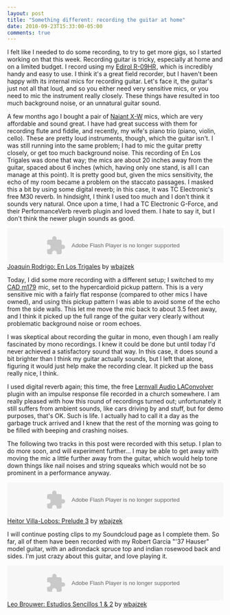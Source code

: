 ```yaml
---
layout: post
title: "Something different: recording the guitar at home"
date: 2010-09-23T15:33:00-05:00
comments: true
---
```


I felt like I needed to do some recording, to try to get more gigs, so I started working on that this week. Recording guitar is tricky, especially at home and on a limited budget. I record using my <a href="http://www.amazon.com/Roland-Edirol-R-09HR-High-Resolution-Recorder/dp/B002UI2W8S?ie=UTF8&amp;tag=willisguitabl-20&amp;link_code=btl&amp;camp=213689&amp;creative=392969" target="_blank">Edirol R-09HR</a><img alt="" border="0" height="1" src="http://www.assoc-amazon.com/e/ir?t=willisguitabl-20&amp;l=btl&amp;camp=213689&amp;creative=392969&amp;o=1&amp;a=B002UI2W8S" style="border: medium none ! important; margin: 0px ! important; padding: 0px ! important;" width="1" />, which is incredibly handy and easy to use. I think it's a great field recorder, but I haven't been happy with its internal mics for recording guitar. Let's face it, the guitar's just not all that loud, and so you either need very sensitive mics, or you need to mic the instrument really closely. These things have resulted in too much background noise, or an unnatural guitar sound.

A few months ago I bought a pair of <a href="http://www.naiant.com/xwspecification.html">Naiant X-W</a> mics, which are very affordable and sound great. I have had great success with them for recording flute and fiddle, and recently, my wife's piano trio (piano, violin, cello). These are pretty loud instruments, though, which the guitar isn't. I was still running into the same problem; I had to mic the guitar pretty closely, or get too much background noise. This recording of En Los Trigales was done that way; the mics are about 20 inches away from the guitar, spaced about 6 inches (which, having only one stand, is all I can manage at this point). It is pretty good but, given the mics sensitivity, the echo of my room became a problem on the staccato passages. I masked this a bit by using some digital reverb; in this case, it was TC Electronic's free M30 reverb. In hindsight, I think I used too much and I don't think it sounds very natural. Once upon a time, I had a TC Electronic G-Force, and their PerformanceVerb reverb plugin and loved them. I hate to say it, but I don't think the newer plugin sounds as good.

<object height="81" width="100%"> <param name="movie" value="http://player.soundcloud.com/player.swf?url=http%3A%2F%2Fapi.soundcloud.com%2Ftracks%2F5501268%3Fsecret_token%3Ds-j6uSa&secret_url=false"></param><param name="allowscriptaccess" value="always"></param><embed allowscriptaccess="always" height="81" src="http://player.soundcloud.com/player.swf?url=http%3A%2F%2Fapi.soundcloud.com%2Ftracks%2F5501268%3Fsecret_token%3Ds-j6uSa&secret_url=false" type="application/x-shockwave-flash" width="100%"></embed> </object>  <a href="http://soundcloud.com/wbajzek/en-los-trigales-9-22-10">Joaquin Rodrigo: En Los Trigales</a> by <a href="http://soundcloud.com/wbajzek">wbajzek</a> 

Today, I did some more recording with a different setup; I switched to my <a href="http://www.amazon.com/CAD-M179-Variable-Pattern-Condenser-Microphone/dp/B0002D0N70?ie=UTF8&amp;tag=willisguitabl-20&amp;link_code=btl&amp;camp=213689&amp;creative=392969" target="_blank">CAD m179</a><img alt="" border="0" height="1" src="http://www.assoc-amazon.com/e/ir?t=willisguitabl-20&amp;l=btl&amp;camp=213689&amp;creative=392969&amp;o=1&amp;a=B0002D0N70" style="border: medium none ! important; margin: 0px ! important; padding: 0px ! important;" width="1" /> mic, set to the hypercardioid pickup pattern. This is a very sensitive mic with a fairly flat response (compared to other mics I have owned), and using this pickup pattern I was able to avoid some of the echo from the side walls. This let me move the mic back to about 3.5 feet away, and I think it picked up the full range of the guitar very clearly without problematic background noise or room echoes. 

I was skeptical about recording the guitar in mono, even though I am really fascinated by mono recordings. I knew it could be done but until today I'd never achieved a satisfactory sound that way. In this case, it does sound a bit brighter than I think my guitar actually sounds, but I left that alone, figuring it would just help make the recording clear. It picked up the bass really nice, I think. 

I used digital reverb again; this time, the free <a href="http://audio.lernvall.com/">Lernvall Audio LAConvolver</a> plugin with an impulse response file recorded in a church somewhere. I am really pleased with how this round of recordings turned out; unfortunately it still suffers from ambient sounds, like cars driving by and stuff, but for demo purposes, that's OK. Such is life. I actually had to call it a day as the garbage truck arrived and I knew that the rest of the morning was going to be filled with beeping and crashing noises.

The following two tracks in this post were recorded with this setup. I plan to do more soon, and will experiment further... I may be able to get away with moving the mic a little further away from the guitar, which would help tone down things like nail noises and string squeaks which would not be so prominent in a performance anyway.

<object height="81" width="100%"> <param name="movie" value="http://player.soundcloud.com/player.swf?url=http%3A%2F%2Fapi.soundcloud.com%2Ftracks%2F5522051%3Fsecret_token%3Ds-qHpyW&secret_url=false"></param><param name="allowscriptaccess" value="always"></param><embed allowscriptaccess="always" height="81" src="http://player.soundcloud.com/player.swf?url=http%3A%2F%2Fapi.soundcloud.com%2Ftracks%2F5522051%3Fsecret_token%3Ds-qHpyW&secret_url=false" type="application/x-shockwave-flash" width="100%"></embed> </object>  <a href="http://soundcloud.com/wbajzek/heitor-villa-lobos-prelude-3">Heitor Villa-Lobos: Prelude 3</a> by <a href="http://soundcloud.com/wbajzek">wbajzek</a>

I will continue posting clips to my Soundcloud page as I complete them. So far, all of them have been recorded with my Robert Garcia "'37 Hauser" model guitar, with an adirondack spruce top and indian rosewood back and sides. I'm just crazy about this guitar, and love playing it.

<object height="81" width="100%"> <param name="movie" value="http://player.soundcloud.com/player.swf?url=http%3A%2F%2Fapi.soundcloud.com%2Ftracks%2F5522149%3Fsecret_token%3Ds-Aih4w&secret_url=false"></param><param name="allowscriptaccess" value="always"></param><embed allowscriptaccess="always" height="81" src="http://player.soundcloud.com/player.swf?url=http%3A%2F%2Fapi.soundcloud.com%2Ftracks%2F5522149%3Fsecret_token%3Ds-Aih4w&secret_url=false" type="application/x-shockwave-flash" width="100%"></embed> </object>  <a href="http://soundcloud.com/wbajzek/leo-brouwer-estudios-sencillos-1-2">Leo Brouwer: Estudios Sencillos 1 &amp; 2</a> by <a href="http://soundcloud.com/wbajzek">wbajzek</a>


